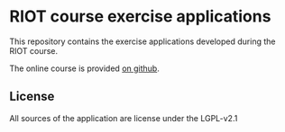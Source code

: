 # RIOT course exercise applications

This repository contains the exercise applications developed during the RIOT
course.

The online course is provided [on github](https://github.com/aabadie/riot-course).

## License

All sources of the application are license under the LGPL-v2.1
